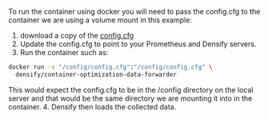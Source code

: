 To run the container using docker you will need to pass the config.cfg to the container we are using a volume mount in this example:
1. download a copy of the [config.cfg](../../densify/config/config.cfg)
2. Update the config.cfg to point to your Prometheus and Densify servers.
3. Run the container such as:
```bash
docker run -v "/config/config.cfg":"/config/config.cfg" \
  densify/container-optimization-data-forwarder
```
This would expect the config.cfg to be in the /config directory on the local server and that would be the same directory we are mounting it into in the container. 
4. Densify then loads the collected data.